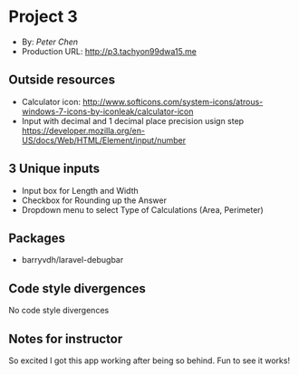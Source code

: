# Project 3
+ By: *Peter Chen*
+ Production URL: <http://p3.tachyon99dwa15.me>

## Outside resources
+ Calculator icon: http://www.softicons.com/system-icons/atrous-windows-7-icons-by-iconleak/calculator-icon
+ Input with decimal and 1 decimal place precision usign step https://developer.mozilla.org/en-US/docs/Web/HTML/Element/input/number

## 3 Unique inputs
+ Input box for Length and Width
+ Checkbox for Rounding up the Answer
+ Dropdown menu to select Type of Calculations (Area, Perimeter)

## Packages
+ barryvdh/laravel-debugbar

## Code style divergences
No code style divergences

## Notes for instructor
So excited I got this app working after being so behind. Fun to see it works!

